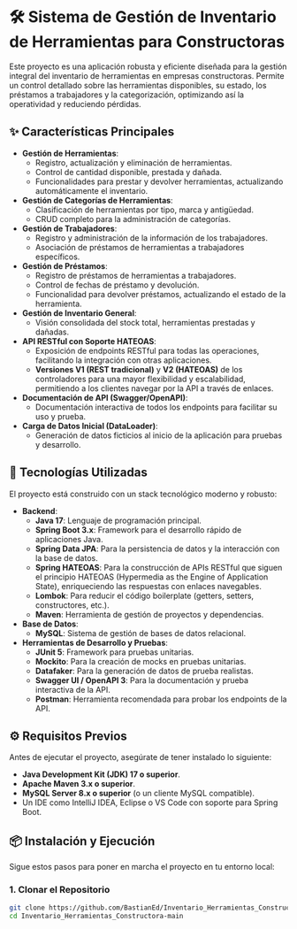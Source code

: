 # 🛠️ Sistema de Gestión de Inventario de Herramientas para Constructoras

Este proyecto es una aplicación robusta y eficiente diseñada para la gestión integral del inventario de herramientas en empresas constructoras. Permite un control detallado sobre las herramientas disponibles, su estado, los préstamos a trabajadores y la categorización, optimizando así la operatividad y reduciendo pérdidas.

## ✨ Características Principales

*   **Gestión de Herramientas**:
    *   Registro, actualización y eliminación de herramientas.
    *   Control de cantidad disponible, prestada y dañada.
    *   Funcionalidades para prestar y devolver herramientas, actualizando automáticamente el inventario.
*   **Gestión de Categorías de Herramientas**:
    *   Clasificación de herramientas por tipo, marca y antigüedad.
    *   CRUD completo para la administración de categorías.
*   **Gestión de Trabajadores**:
    *   Registro y administración de la información de los trabajadores.
    *   Asociación de préstamos de herramientas a trabajadores específicos.
*   **Gestión de Préstamos**:
    *   Registro de préstamos de herramientas a trabajadores.
    *   Control de fechas de préstamo y devolución.
    *   Funcionalidad para devolver préstamos, actualizando el estado de la herramienta.
*   **Gestión de Inventario General**:
    *   Visión consolidada del stock total, herramientas prestadas y dañadas.
*   **API RESTful con Soporte HATEOAS**:
    *   Exposición de endpoints RESTful para todas las operaciones, facilitando la integración con otras aplicaciones.
    *   **Versiones V1 (REST tradicional)** y **V2 (HATEOAS)** de los controladores para una mayor flexibilidad y escalabilidad, permitiendo a los clientes navegar por la API a través de enlaces.
*   **Documentación de API (Swagger/OpenAPI)**:
    *   Documentación interactiva de todos los endpoints para facilitar su uso y prueba.
*   **Carga de Datos Inicial (DataLoader)**:
    *   Generación de datos ficticios al inicio de la aplicación para pruebas y desarrollo.

## 🚀 Tecnologías Utilizadas

El proyecto está construido con un stack tecnológico moderno y robusto:

*   **Backend**:
    *   **Java 17**: Lenguaje de programación principal.
    *   **Spring Boot 3.x**: Framework para el desarrollo rápido de aplicaciones Java.
    *   **Spring Data JPA**: Para la persistencia de datos y la interacción con la base de datos.
    *   **Spring HATEOAS**: Para la construcción de APIs RESTful que siguen el principio HATEOAS (Hypermedia as the Engine of Application State), enriqueciendo las respuestas con enlaces navegables.
    *   **Lombok**: Para reducir el código boilerplate (getters, setters, constructores, etc.).
    *   **Maven**: Herramienta de gestión de proyectos y dependencias.
*   **Base de Datos**:
    *   **MySQL**: Sistema de gestión de bases de datos relacional.
*   **Herramientas de Desarrollo y Pruebas**:
    *   **JUnit 5**: Framework para pruebas unitarias.
    *   **Mockito**: Para la creación de mocks en pruebas unitarias.
    *   **Datafaker**: Para la generación de datos de prueba realistas.
    *   **Swagger UI / OpenAPI 3**: Para la documentación y prueba interactiva de la API.
    *   **Postman**: Herramienta recomendada para probar los endpoints de la API.

## ⚙️ Requisitos Previos

Antes de ejecutar el proyecto, asegúrate de tener instalado lo siguiente:

*   **Java Development Kit (JDK) 17 o superior**.
*   **Apache Maven 3.x o superior**.
*   **MySQL Server 8.x o superior** (o un cliente MySQL compatible).
*   Un IDE como IntelliJ IDEA, Eclipse o VS Code con soporte para Spring Boot.

## 📦 Instalación y Ejecución

Sigue estos pasos para poner en marcha el proyecto en tu entorno local:

### 1. Clonar el Repositorio

```bash
git clone https://github.com/BastianEd/Inventario_Herramientas_Constructora.git
cd Inventario_Herramientas_Constructora-main

